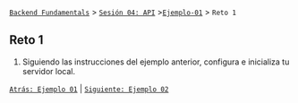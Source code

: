 [`Backend Fundamentals`](../../README.md) > [`Sesión 04: API`](../README.md) >[`Ejemplo-01`](../Ejemplo-01) > `Reto 1`
	
## Reto 1

1. Siguiendo las instrucciones del ejemplo anterior, configura e inicializa tu servidor local.


[`Atrás: Ejemplo 01`](../Ejemplo-01) | [`Siguiente: Ejemplo 02`](../Ejemplo-02)
